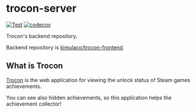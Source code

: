 # trocon-server

[![Test](https://github.com/kimulaco/trocon-server/actions/workflows/test.yml/badge.svg)](https://github.com/kimulaco/trocon-server/actions/workflows/test.yml) [![codecov](https://codecov.io/gh/kimulaco/trocon-server/branch/main/graph/badge.svg?token=9VARYXERKA)](https://codecov.io/gh/kimulaco/trocon-server)

Trocon's backend repository.

Backend repository is [kimulaco/trocon-frontend](https://github.com/kimulaco/trocon-frontend).

## What is Trocon

[Trocon](https://trocon.kimulaco.com) is the web application for viewing the unlock status of Steam games achievements.

You can see also hidden achievements, so this application helps the achievement collector!
